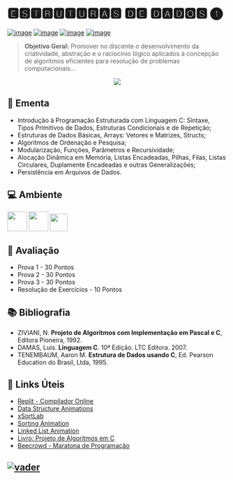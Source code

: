 # 🅴🆂🆃🆁🆄🆃🆄🆁🅰🆂 🅳🅴 🅳🅰🅳🅾🆂 ➊
[![image](https://img.shields.io/badge/Arquivos-4053D6?style=for-the-badge&logo=PowerShell&logoColor=white
)](https://github.com/adrianoifnmg/EstruturasDeDados1/tree/master/public) 
[![image](https://img.shields.io/badge/WhatsApp-155b29?style=for-the-badge&logo=whatsapp&logoColor=white
)](https://chat.whatsapp.com/BX65UXXM5E87TjS72CzxZt)
[![image](https://img.shields.io/badge/Canal_Youtube-FF0000?style=for-the-badge&logo=youtube&logoColor=white)](https://www.youtube.com/@estruturasdedadosi9960) [![image](https://img.shields.io/badge/Links_Úteis-d88200?style=for-the-badge&logo=SitePoint&logoColor=white
)](#link-links-úteis)

> **Objetivo Geral:** Promover no discente o desenvolvimento da criatividade, abstração e o raciocínio lógico aplicados à concepção de algoritmos eficientes para resolução de problemas computacionais...
<p align="center"><a href="#"><img src="https://github.com/adrianoifnmg/adrianoifnmg/blob/main/icons/cat-typing.gif"></a></p>

## :dart: Ementa
* Introdução à Programação Estruturada com Linguagem C: Sintaxe, Tipos Primitivos de Dados, Estruturas Condicionais e de Repetição;
* Estruturas de Dados Básicas, Arrays: Vetores e Matrizes, Structs; 
* Algoritmos de Ordenação e Pesquisa; 
* Modularização, Funções, Parâmetros e Recursividade; 
* Alocação Dinâmica em Memória, Listas Encadeadas, Pilhas, Filas, Listas Circulares, Duplamente Encadeadas e outras Generalizações; 
* Persistência em Arquivos de Dados.

## :computer: Ambiente

[<img src="https://github.com/adrianoifnmg/adrianoifnmg/blob/main/icons/mint.png" height="45">](https://linuxmint.com/) 
[<img src="https://github.com/adrianoifnmg/adrianoifnmg/blob/main/icons/geany.png" height="45">](https://www.geany.org/) 
[<img src="https://cdn.jsdelivr.net/gh/devicons/devicon/icons/c/c-original.svg" height="40">](https://gcc.gnu.org/) 

## :memo: Avaliação

* Prova 1 - 30 Pontos
* Prova 2 - 30 Pontos
* Prova 3 - 30 Pontos
* Resolução de Exercícios - 10 Pontos

## :books: Bibliografia

* ZIVIANI, N. **Projeto de Algoritmos com Implementação em Pascal e C**, Editora Pioneira, 1992.
* DAMAS, Luis. **Linguagem C**. 10ª Edição. LTC Editora. 2007.
* TENEMBAUM, Aaron M. **Estrutura de Dados usando C**, Ed. Pearson Education do Brasil, Ltda, 1995.

## :link: Links Úteis

* [Replit - Compilador Online](https://replit.com/)
* [Data Structure Animations](https://www.cs.usfca.edu/~galles/visualization/Algorithms.html)
* [xSortLab](https://math.hws.edu/eck/js/sorting/xSortLab.html)
* [Sorting Animation](https://www.toptal.com/developers/sorting-algorithms)
* [Linked List Animation](https://www.cs.usfca.edu/~galles/visualization/QueueLL.html)
* [Livro: Projeto de Algoritmos em C](https://www.ime.usp.br/~pf/algoritmos/index.html)
* [Beecrowd - Maratona de Programação](https://www.beecrowd.com.br/judge/pt/login)

## [![vader](https://github.com/adrianoifnmg/adrianoifnmg/blob/main/icons/vader2.gif)](#)
